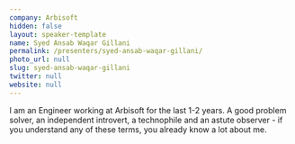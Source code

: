 ```yaml
---
company: Arbisoft
hidden: false
layout: speaker-template
name: Syed Ansab Waqar Gillani
permalink: /presenters/syed-ansab-waqar-gillani/
photo_url: null
slug: syed-ansab-waqar-gillani
twitter: null
website: null
---
```


I am an Engineer working at Arbisoft for the last 1-2 years. A good problem solver, an independent introvert, a technophile and an astute observer - if you understand any of these terms, you already know a lot about me.
